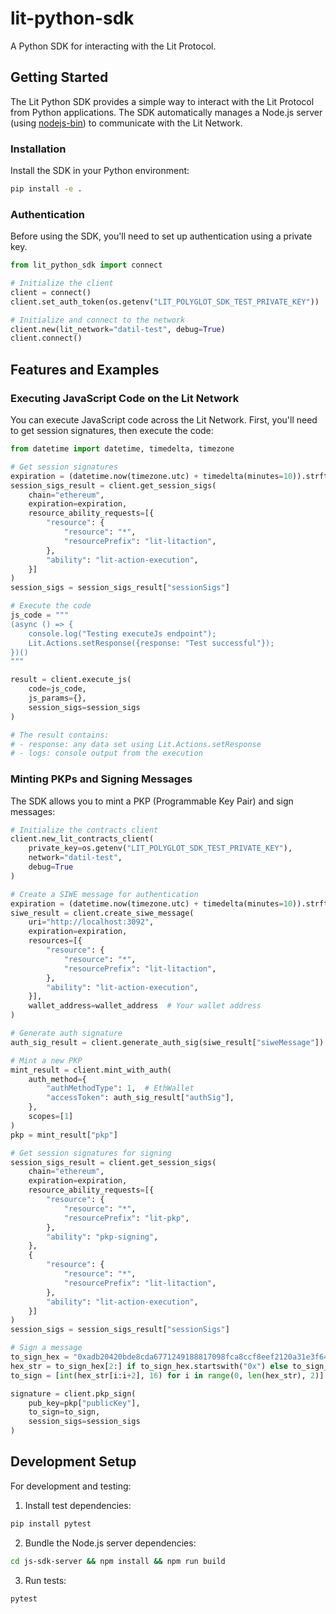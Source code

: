 # lit-python-sdk

A Python SDK for interacting with the Lit Protocol.

## Getting Started

The Lit Python SDK provides a simple way to interact with the Lit Protocol from Python applications. The SDK automatically manages a Node.js server (using [nodejs-bin](https://pypi.org/project/nodejs-bin/)) to communicate with the Lit Network.

### Installation

Install the SDK in your Python environment:

```bash
pip install -e .
```

### Authentication

Before using the SDK, you'll need to set up authentication using a private key.

```python
from lit_python_sdk import connect

# Initialize the client
client = connect()
client.set_auth_token(os.getenv("LIT_POLYGLOT_SDK_TEST_PRIVATE_KEY"))

# Initialize and connect to the network
client.new(lit_network="datil-test", debug=True)
client.connect()
```

## Features and Examples

### Executing JavaScript Code on the Lit Network

You can execute JavaScript code across the Lit Network. First, you'll need to get session signatures, then execute the code:

```python
from datetime import datetime, timedelta, timezone

# Get session signatures
expiration = (datetime.now(timezone.utc) + timedelta(minutes=10)).strftime("%Y-%m-%dT%H:%M:%SZ")
session_sigs_result = client.get_session_sigs(
    chain="ethereum",
    expiration=expiration,
    resource_ability_requests=[{
        "resource": {
            "resource": "*",
            "resourcePrefix": "lit-litaction",
        },
        "ability": "lit-action-execution",
    }]
)
session_sigs = session_sigs_result["sessionSigs"]

# Execute the code
js_code = """
(async () => {
    console.log("Testing executeJs endpoint");
    Lit.Actions.setResponse({response: "Test successful"});
})()
"""

result = client.execute_js(
    code=js_code,
    js_params={},
    session_sigs=session_sigs
)

# The result contains:
# - response: any data set using Lit.Actions.setResponse
# - logs: console output from the execution
```

### Minting PKPs and Signing Messages

The SDK allows you to mint a PKP (Programmable Key Pair) and sign messages:

```python
# Initialize the contracts client
client.new_lit_contracts_client(
    private_key=os.getenv("LIT_POLYGLOT_SDK_TEST_PRIVATE_KEY"),
    network="datil-test",
    debug=True
)

# Create a SIWE message for authentication
expiration = (datetime.now(timezone.utc) + timedelta(minutes=10)).strftime("%Y-%m-%dT%H:%M:%SZ")
siwe_result = client.create_siwe_message(
    uri="http://localhost:3092",
    expiration=expiration,
    resources=[{
        "resource": {
            "resource": "*",
            "resourcePrefix": "lit-litaction",
        },
        "ability": "lit-action-execution",
    }],
    wallet_address=wallet_address  # Your wallet address
)

# Generate auth signature
auth_sig_result = client.generate_auth_sig(siwe_result["siweMessage"])

# Mint a new PKP
mint_result = client.mint_with_auth(
    auth_method={
        "authMethodType": 1,  # EthWallet
        "accessToken": auth_sig_result["authSig"],
    },
    scopes=[1]
)
pkp = mint_result["pkp"]

# Get session signatures for signing
session_sigs_result = client.get_session_sigs(
    chain="ethereum",
    expiration=expiration,
    resource_ability_requests=[{
        "resource": {
            "resource": "*",
            "resourcePrefix": "lit-pkp",
        },
        "ability": "pkp-signing",
    },
    {
        "resource": {
            "resource": "*",
            "resourcePrefix": "lit-litaction",
        },
        "ability": "lit-action-execution",
    }]
)
session_sigs = session_sigs_result["sessionSigs"]

# Sign a message
to_sign_hex = "0xadb20420bde8cda6771249188817098fca8ccf8eef2120a31e3f64f5812026bf"
hex_str = to_sign_hex[2:] if to_sign_hex.startswith("0x") else to_sign_hex
to_sign = [int(hex_str[i:i+2], 16) for i in range(0, len(hex_str), 2)]

signature = client.pkp_sign(
    pub_key=pkp["publicKey"],
    to_sign=to_sign,
    session_sigs=session_sigs
)
```

## Development Setup

For development and testing:

1. Install test dependencies:

```bash
pip install pytest
```

2. Bundle the Node.js server dependencies:

```bash
cd js-sdk-server && npm install && npm run build
```

3. Run tests:

```bash
pytest
```
